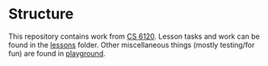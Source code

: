 # Structure

This repository contains work from [CS 6120](https://www.cs.cornell.edu/courses/cs6120/2025sp/). Lesson tasks and work can be found in the [lessons](lessons/) folder. Other miscellaneous things (mostly testing/for fun) are found in [playground](playground/).